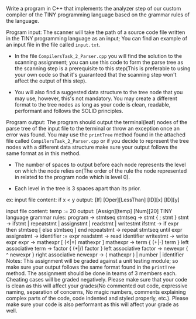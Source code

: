 Write a program in C++ that implements the analyzer step of our custom compiler of the TINY programming language based on the grammar rules of the language.

Program input: The scanner will take the path of a source code file written in the TINY programming language as an input; You can find an example of an input file in the file called `input.txt`.

- In the file `CompilersTask_2_Parser.cpp` you will find the solution to the scanning assignment; you can use this code to form the parse tree as the scanning step is a prerequisite to this step(This is preferable to using your own code so that it's guaranteed that the scanning step won't affect the output of this step).

- You will also find a suggested data structure to the tree node that you may use, however, this's not mandatory. You may create a different format to the tree nodes as long as your code is clean, readable, performant and follows the SOLID principles.

Program output: The program should output the terminal(leaf) nodes of the parse tree of the input file to the terminal or throw an exception once an error was found. You may use the `printTree` method found in the attached file called `CompilersTask_2_Parser.cpp` or if you decide to represent the tree nodes with a different data structure make sure your output follows the same format as in this method.

- The number of spaces to output before each node represents the level on which the node relies on(The order of the rule the node represented in related to the program node which is level 0).

- Each level in the tree is 3 spaces apart than its prior.

ex: 
input file content: if x < y
output:
[If]
   [Oper][LessThan]
      [ID][x]
      [ID][y]

input file content: temp := 20
output:
[Assign][temp]
      [Num][20]
TINY language grammar rules:
program -> stmtseq
stmtseq -> stmt { ; stmt }
stmt -> ifstmt | repeatstmt | assignstmt | readstmt | writestmt
ifstmt -> if expr then stmtseq [ else stmtseq ] end
repeatstmt -> repeat stmtseq until expr
assignstmt -> identifier := expr
readstmt -> read identifier
writestmt -> write expr
expr -> mathexpr [ (<|=) mathexpr ]
mathexpr -> term { (+|-) term }    left associative
term -> factor { (*|/) factor }    left associative
factor -> newexpr { ^ newexpr }    right associative
newexpr -> ( mathexpr ) | number | identifier
Notes:
This assignment will be graded against a unit testing module; so make sure your output follows the same format found in the `printTree` method.
The assignment should be done in teams of 3 members each.
Cheating cases will be graded negatively.
Please make sure that your code is clean as this will affect your grades(No commented out code, expressive naming, separation of concerns, No magic numbers, comments explaining complex parts of the code, code indented and styled properly, etc.).
Please make sure your code is also performant as this will affect your grade as well.